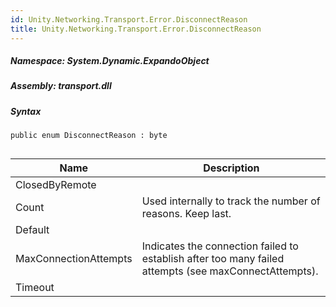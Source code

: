 ```yaml
---  
id: Unity.Networking.Transport.Error.DisconnectReason  
title: Unity.Networking.Transport.Error.DisconnectReason  
---
```


<div class="markdown level0 summary">

</div>

<div class="markdown level0 conceptual">

</div>

##### **Namespace**: System.Dynamic.ExpandoObject

##### **Assembly**: transport.dll

##### Syntax

``` lang-csharp
public enum DisconnectReason : byte
```

## 

| Name                  | Description                                                                                           |
|-----------------------|-------------------------------------------------------------------------------------------------------|
| ClosedByRemote        |                                                                                                       |
| Count                 | Used internally to track the number of reasons. Keep last.                                            |
| Default               |                                                                                                       |
| MaxConnectionAttempts | Indicates the connection failed to establish after too many failed attempts (see maxConnectAttempts). |
| Timeout               |                                                                                                       |
